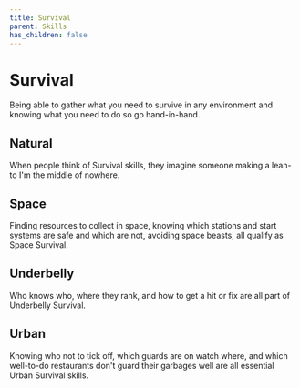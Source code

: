 ```yaml
---
title: Survival
parent: Skills
has_children: false
---
```


# Survival

Being able to gather what you need to survive in any environment and knowing what you need to do so go hand-in-hand.

## Natural

When people think of Survival skills, they imagine someone making a lean-to I'm the middle of nowhere.

## Space

Finding resources to collect in space, knowing which stations and start systems are safe and which are not, avoiding space beasts, all qualify as Space Survival.

## Underbelly

Who knows who, where they rank, and how to get a hit or fix are all part of Underbelly Survival.

## Urban

Knowing who not to tick off, which guards are on watch where, and which well-to-do restaurants don't guard their garbages well are all essential Urban Survival skills.
